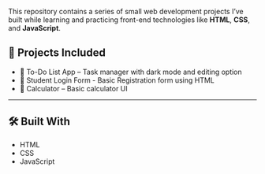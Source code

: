 This repository contains a series of small web development projects I’ve built while learning and practicing front-end technologies like **HTML**, **CSS**, and **JavaScript**.

## 📁 Projects Included

- 📝 To-Do List App – Task manager with dark mode and editing option
- 📄 Student Login Form - Basic Registration form using HTML
- 🧮 Calculator – Basic calculator UI   

---

## 🛠️ Built With

- HTML  
- CSS  
- JavaScript
